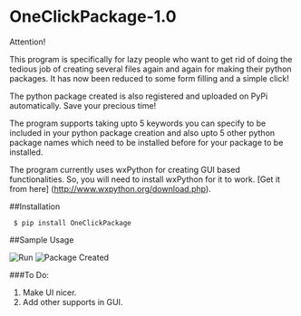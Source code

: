 # OneClickPackage-1.0

Attention!

This program is specifically for lazy people who want to get rid of doing the tedious job of creating several files again and again for making their python packages. It has now been reduced to some form filling and a simple click!

The python package created is also registered and uploaded on PyPi automatically. Save your precious time!


The program supports taking upto 5 keywords you can specify to be included in your python package creation and also upto 5 other python package names which need to be installed before for your package to be installed.



The program currently uses wxPython for creating GUI based functionalities. 
So, you will need to install wxPython for it to work. [Get it from here] (http://www.wxpython.org/download.php). 

##Installation

``` $ pip install OneClickPackage``` 

##Sample Usage

![Run](https://github.com/DeveshAgrawal1/OneClickPackage-1.0/blob/master/screenshots/ss1.png)
![Package Created](https://github.com/DeveshAgrawal1/OneClickPackage-1.0/blob/master/screenshots/ss2.png)

###To Do:
1. Make UI nicer.
2. Add other supports in GUI.
